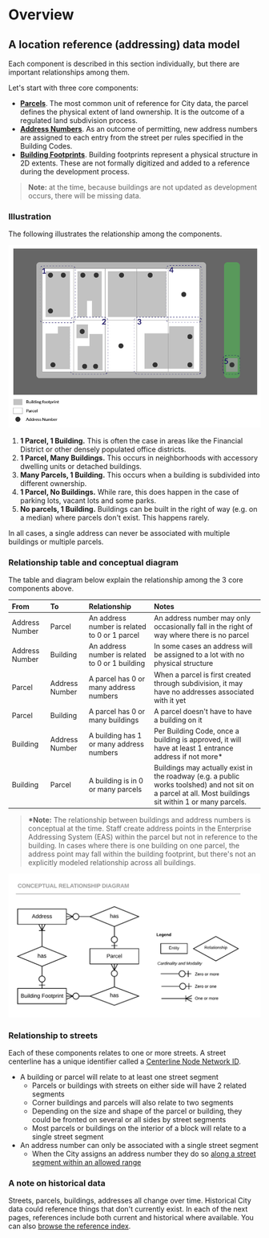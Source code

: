 # Overview

## A location reference \(addressing\) data model

Each component is described in this section individually, but there are important relationships among them.

Let's start with three core components:

* [**Parcels**](parcels.md). The most common unit of reference for City data, the parcel defines the physical extent of land ownership. It is the outcome of a regulated land subdivision process.
* [**Address Numbers**](address-numbers.md). As an outcome of permitting, new address numbers are assigned to each entry from the street per rules specified in the Building Codes.
* [**Building Footprints**](building-footprints.md). Building footprints represent a physical structure in 2D extents. These are not formally digitized and added to a reference during the development process.

> **Note:** at the time, because buildings are not updated as development occurs, there will be missing data.

### Illustration

The following illustrates the relationship among the components.

![](../../.gitbook/assets/address_components_illustration.png)

1. **1 Parcel, 1 Building.** This is often the case in areas like the Financial District or other densely populated office districts.
2. **1 Parcel, Many Buildings.** This occurs in neighborhoods with accessory dwelling units or detached buildings.
3. **Many Parcels, 1 Building.** This occurs when a building is subdivided into different ownership.
4. **1 Parcel, No Buildings.** While rare, this does happen in the case of parking lots, vacant lots and some parks.
5. **No parcels, 1 Building.** Buildings can be built in the right of way \(e.g. on a median\) where parcels don't exist. This happens rarely.

In all cases, a single address can never be associated with multiple buildings or multiple parcels.

### Relationship table and conceptual diagram

The table and diagram below explain the relationship among the 3 core components above.

| From | To | Relationship | Notes |
| :--- | :--- | :--- | :--- |
| Address Number | Parcel | An address number is related to 0 or 1 parcel | An address number may only occasionally fall in the right of way where there is no parcel |
| Address Number | Building | An address number is related to 0 or 1 building | In some cases an address will be assigned to a lot with no physical structure |
| Parcel | Address Number | A parcel has 0 or many address numbers | When a parcel is first created through subdivision, it may have no addresses associated with it yet |
| Parcel | Building | A parcel has 0 or many buildings | A parcel doesn't have to have a building on it |
| Building | Address Number | A building has 1 or many address numbers | Per Building Code, once a building is approved, it will have at least 1 entrance address if not more\* |
| Building | Parcel | A building is in 0 or many parcels | Buildings may actually exist in the roadway \(e.g. a public works toolshed\) and not sit on a parcel at all. Most buildings sit within 1 or many parcels. |

> **\*Note:** The relationship between buildings and address numbers is conceptual at the time. Staff create address points in the Enterprise Addressing System \(EAS\) within the parcel but not in reference to the building. In cases where there is one building on one parcel, the address point may fall within the building footprint, but there's not an explicitly modeled relationship across all buildings.

![](../../.gitbook/assets/address_components.png)

### Relationship to streets

Each of these components relates to one or more streets. A street centerline has a unique identifier called a [Centerline Node Network ID](street-centerlines-nodes.md).

* A building or parcel will relate to at least one street segment
  * Parcels or buildings with streets on either side will have 2 related segments
  * Corner buildings and parcels will also relate to two segments
  * Depending on the size and shape of the parcel or building, they could be fronted on several or all sides by street segments
  * Most parcels or buildings on the interior of a block will relate to a single street segment
* An address number can only be associated with a single street segment
  * When the City assigns an address number they do so [along a street segment within an allowed range](address-numbers.md)

### A note on historical data

Streets, parcels, buildings, addresses all change over time. Historical City data could reference things that don't currently exist. In each of the next pages, references include both current and historical where available. You can also [browse the reference index](../../appendix/reference-index.md).

